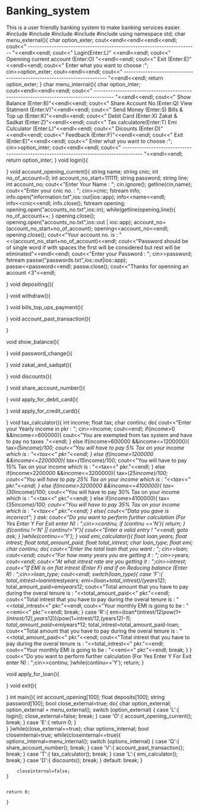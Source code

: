 # Banking_system
This is a user friendly banking system to make  banking services easier.
#include<iostream>
#include<fstream>
#include<string>
#include<cmath>
#include<iomanip>
using namespace std;
char menu_external(){
    char option_exter;
    cout<<endl<<endl<<endl<<endl;
    cout<<"                                            -----------------------------------------------------------------------        "<<endl<<endl;
    cout<<"                                                                       Login(Enter:L)"                                <<endl<<endl;
    cout<<"                                                              Openning current account (Enter:O)            "<<endl<<endl;
    cout<<"                                                                         Exit (Enter:E)"                                <<endl<<endl;
    cout<<"                                         Enter what you want to choose :"; cin>>option_exter; cout<<endl<<endl;
    cout<<"                                            -----------------------------------------------------------------------        "<<endl<<endl;
    return option_exter;
}
char menu_internal(){
    char option_inter;
    cout<<endl<<endl<<endl;
    cout<<"                                     --------------------------------------------------------------------------------------        "<<endl<<endl;
    cout<<"                                                                     Show Balance (Enter:B)"<<endl<<endl;
    cout<<"                                           Share Account No.(Enter:Q)                        View Statment (Enter:V)"<<endl<<endl;
    cout<<"                                       Send Money (Enter:S)                                     Bills & Top up (Enter:K)"<<endl<<endl;
    cout<<"                                       Debit Card (Enter:X)                                     Zakat & Sadkat (Enter:Z)"<<endl<<endl;
    cout<<"                                       Tax calculatore(Enter:T)                                 Emi Culculator (Enter:L)"<<endl<<endl;
    cout<<"                                                                      Dicounts (Enter:D)"<<endl<<endl;
    cout<<"                                                                      Feedback (Enter:F)"<<endl<<endl;
    cout<<"                                                                      Exit (Enter:E)"<<endl<<endl;
    cout<<"                                         Enter what you want to choose :"; cin>>option_inter; cout<<endl<<endl;
    cout<<"                                     --------------------------------------------------------------------------------------        "<<endl<<endl;
    return option_inter;
}
void login(){

}
void account_opening_current(){
    string name;
    string cnic;
    int no_of_account=0;
    int account_no_start=111111;
    string password;
    string line;
    int account_no;
    cout<<"Enter Your Name : ";
    cin.ignore();
    getline(cin,name);
    cout<<"Enter your cnic no. : ";
    cin>>cnic;
    fstream info;
    info.open("information.txt",ios::out|ios::app);
    info<<name<<endl;
    info<<cnic<<endl;
    info.close();
    fstream opening;
    opening.open("accounts_no.txt",ios::in);
    while(getline(opening,line)){
        no_of_account++;
    }
    opening.close();
    opening.open("accounts_no.txt",ios::out | ios::app);
    account_no=(account_no_start+no_of_account);
    opening<<account_no<<endl;
    opening.close();
    cout<<"Your account no. is : "<<(account_no_start+no_of_account)<<endl;
    cout<<"Password should be of single word if with spaces the first will be considered but rest will be eliminated"<<endl<<endl;
    cout<<"Enter your Password : ";
    cin>>password;
    fstream passw("passwords.txt",ios::out|ios::app);
    passw<<password<<endl;
    passw.close();
    cout<<"Thanks for openning an account <3"<<endl;

}
void depositing(){

}
void withdraw(){

}
void bills_top_ups_payment(){

}
void account_past_transaction(){

}

void show_balance(){

}
void password_change(){

}
void zakat_and_sadqat(){

}
void discounts(){
    
}
void share_account_number(){

}
void apply_for_debit_card(){

}
void apply_for_credit_card(){

}
void tax_calculator(){
    int income;
    float tax;
    char continu;
    do{
    cout<<"Enter your Yearly income in pkr : ";
    cin>>income;
    cout<<endl;
    if(income>0 &&income<=600000){
        cout<<"You are exempted from tax system and have to pay no taxes ."<<endl;
    }
    else if(income>600000 &&income<=1200000){
        tax=(5*income)/100;
        cout<<"You will have to pay 5% Tax on your income which is : "<<tax<<" pkr."<<endl;
    }
    else if(income>1200000 &&income<=2200000){
        tax=(15*income)/100;
        cout<<"You will have to pay 15% Tax on your income which is : "<<tax<<" pkr."<<endl;
    }
    else if(income>2200000 &&income<=3200000){
        tax=(25*income)/100;
        cout<<"You will have to pay 25% Tax on your income which is : "<<tax<<" pkr."<<endl;
    }
    else if(income>3200000 &&income<=4100000){
        tax=(30*income)/100;
        cout<<"You will have to pay 30% Tax on your income which is : "<<tax<<" pkr."<<endl;
    }
    else if(income>4100000){
        tax=(35*income)/100;
        cout<<"You will have to pay 35% Tax on your income which is : "<<tax<<" pkr."<<endl;
    }
    else{
        cout<<"Data you gave is incorrect";
    }
    ask:
     cout<<"Do you want to perform further calculation (For Yes Enter Y For Exit enter N) : ";cin>>continu;
     if (continu =='N'){
        return;
     }
     if(continu !='N' || continu!='Y'){
        cout<<"Enter a valid entry ! "<<endl;
        goto ask;
     }
    }while(continu=='Y');
}
void emi_calculator(){
float loan,years;
float intrest;
float total_amount_paid;
float total_intrest;
char loan_type;
float emi;
char continu;
do{
cout<<"Enter the total loan that you want : "; cin>>loan; cout<<endl;
cout<<"For how many years you are getting it : "; cin>>years; cout<<endl;
cout<<"At what intrest rate are you getting it : ";cin>>intrest;
cout<<"If EMI is on flat intrest (Enter F) and if on Reducing balance (Enter R) : ";cin>>loan_type; cout<<endl;
switch(loan_type){
    case 'F':{
        total_intrest=loan*intrest*years;
        emi=(loan+total_intrest)/(years*12);
        total_amount_paid=emi*years*12;
        cout<<"Total amount that you have to pay during the overal tenure is : "<<total_amount_paid<<" pkr."<<endl;
        cout<<"Total intrest that you have to pay during the overal tenure is : "<<total_intrest<<" pkr."<<endl;
        cout<<"Your monthly EMI is going to be : "<<emi<<" pkr."<<endl;
        break;
    }
    case 'R':{
        emi=(loan*(intrest/12)*pow(1+(intrest/12),years*12))/pow(1+intrest/12,(years*12)-1);
        total_amount_paid=emi*years*12;
        total_intrest=total_amount_paid-loan;
         cout<<"Total amount that you have to pay during the overal tenure is : "<<total_amount_paid<<" pkr."<<endl;
        cout<<"Total intrest that you have to pay during the overal tenure is : "<<total_intrest<<" pkr."<<endl;
        cout<<"Your monthly EMI is going to be : "<<emi<<" pkr."<<endl;
        break;
    }
    }
    cout<<"Do you want to perform further calculation (For Yes Enter Y For Exit enter N) : ";cin>>continu;
}while(continu=='Y');
    return;
    }

void apply_for_loan(){

}
void exit(){
    
}
int main(){
    int account_opening[100];
    float deposits[100];
    string password[100];
    bool  close_external=true;
    do{
        char option_external;
        option_external = menu_external();
        switch (option_external)
        {
        case 'L':{
            login();
            close_external=false;
            break;
        }
        case 'O':{
            account_opening_current();
            break;
        }
        case 'E':{
            return 0;
        }   
    }
    }while(close_external==true);
    char options_internal;
    bool closeinternal=true;
    while(closeinternal==true){
        options_internal=menu_internal();
        switch (options_internal)
        {
         case 'Q':{
                share_account_number();
                break;
            }
         case 'V':{
                account_past_transaction();
                break;
            }
        case 'T':{
            tax_calculator();
            break;
        }
        case 'L':{
            emi_calculator();
            break;
        }
        case 'D':{
            discounts();
            break;
        }
        default:
            break;
        }
    
        closeinternal=false;
    }


    return 0;

    }
